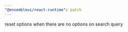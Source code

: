 ```yaml
---
"@ensembleui/react-runtime": patch
---
```


reset options when there are no options on search query
